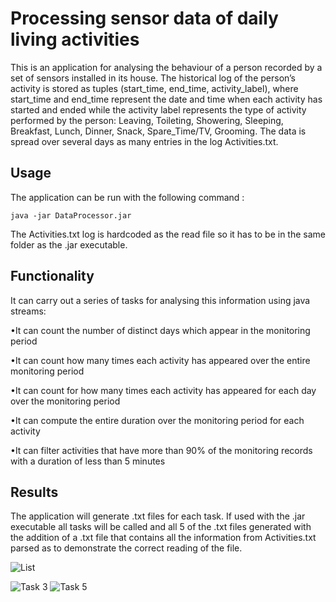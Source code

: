 # Processing sensor data of daily living activities

This is an application for analysing the behaviour of a person recorded by a set of sensors installed in its house. The historical log of the person’s activity is stored as tuples (start_time, end_time, activity_label), where start_time and end_time represent the date and time when each activity has started and ended while the activity label represents the type of activity performed by the person: Leaving, Toileting, Showering, Sleeping, Breakfast, Lunch, Dinner, Snack, Spare_Time/TV, Grooming. The data is spread over several days as many entries in the log Activities.txt.

## Usage
The application can be run with the following command :
```
java -jar DataProcessor.jar
```
The Activities.txt log is hardcoded as the read file so it has to be in the same folder as the .jar executable.

## Functionality

It can carry out a series of tasks for analysing this information using java streams:

•It can count the number of distinct days which appear in the monitoring period

•It can count how many times each activity has appeared over the entire monitoring period
 
•It can count for how many times each activity has appeared for each day over the monitoring period

•It can compute the entire duration over the monitoring period for each activity

•It can filter activities that have more than 90% of the monitoring records with a duration of less than 5 minutes


## Results

The application will generate .txt files for each task. If used with the .jar executable all tasks will be called and all 5 of the .txt files generated with the addition of a .txt file that contains all the information from Activities.txt parsed as to demonstrate the correct reading of the file.

![List](https://imgur.com/hoTm2dN.jpg)

![Task 3](https://imgur.com/ia3p41W.png)
![Task 5](https://imgur.com/PFj3FfQ.png)
